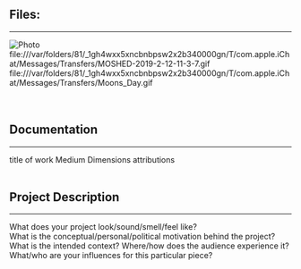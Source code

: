 ## Files:
___
![Photo](file:///Users/gcmedia/Desktop/Max_huss_project1.jpg)<br>
file:///var/folders/81/_1gh4wxx5xncbnbpsw2x2b340000gn/T/com.apple.iChat/Messages/Transfers/MOSHED-2019-2-12-11-3-7.gif <br>
file:///var/folders/81/_1gh4wxx5xncbnbpsw2x2b340000gn/T/com.apple.iChat/Messages/Transfers/Moons_Day.gif <br>
<br><br>
## Documentation 
___
title of work 
Medium 
Dimensions 
attributions 
<br><br>
## Project Description 
___
What does your project look/sound/smell/feel like? <br>
What is the conceptual/personal/political motivation behind the project?<br>
What is the intended context? Where/how does the audience experience it?<br>
What/who are your influences for this particular piece?<br>
